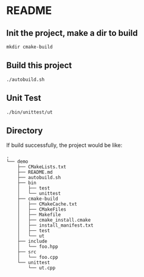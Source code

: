 # README

## Init the project, make a dir to build

```shell
mkdir cmake-build
```

## Build this project

```shell
./autobuild.sh
```

## Unit Test

```shell
./bin/unittest/ut
```

## Directory

If build successfully, the project would  be like:

```shell
.
└── demo
    ├── CMakeLists.txt
    ├── README.md
    ├── autobuild.sh
    ├── bin
    │   ├── test
    │   └── unittest
    ├── cmake-build
    │   ├── CMakeCache.txt
    │   ├── CMakeFiles
    │   ├── Makefile
    │   ├── cmake_install.cmake
    │   ├── install_manifest.txt
    │   ├── test
    │   └── ut
    ├── include
    │   └── foo.hpp
    ├── src
    │   └── foo.cpp
    └── unittest
        └── ut.cpp
```
